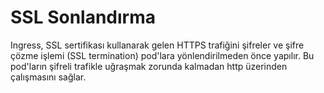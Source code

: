 # SSL Sonlandırma

Ingress, SSL sertifikası kullanarak gelen HTTPS trafiğini şifreler ve şifre çözme işlemi (SSL termination) pod'lara
yönlendirilmeden önce yapılır. Bu pod'ların şifreli trafikle uğraşmak zorunda kalmadan http üzerinden çalışmasını
sağlar.
